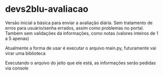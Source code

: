 # devs2blu-avaliacao

Versão inicial a básica para enviar a avaliação diária. Sem tratamento de erros para usuário/senha errados, assim como problemas no portal.
Também sem validações da informações, como notas (valores inteiros de 1 a 5 apenas)

Atualmente a forma de usar é executar o arquivo main.py, futuramente vai virar uma biblioteca 

Executando o arquivo do jeito que ele está, as informações serão pedidas via console
